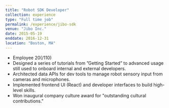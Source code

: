 ```yaml
---
title: "Robot SDK Developer"
collection: experience
type: "Full time job"
permalink: /experience/jibo-sdk
venue: "Jibo Inc."
date: 2015-05-19
enddate: 2016-12-31
location: "Boston, MA"
---
```

<ul>
<li>Employee 20(/110)
<li>Designed a series of tutorials from ”Getting Started” to advanced usage still used to onboard internal and external developers.</li> <li>Architected data APIs for dev tools to manage robot sensory input from cameras and microphones. </li>
<li>Implemented frontend UI (React) and developer interfaces to build high-level skills.</li>
<li>Won inaugural company culture award for "outstanding cultural contributions."</li>


<!-- Heading 1 -->
<!-- ====== -->

<!-- Heading 2 -->
<!-- ====== -->

<!-- Heading 3 -->
<!-- ====== -->
